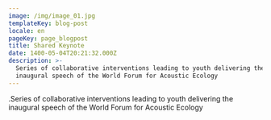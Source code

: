 ```yaml
---
image: /img/image_01.jpg
templateKey: blog-post
locale: en
pageKey: page_blogpost
title: Shared Keynote
date: 1400-05-04T20:21:32.000Z
description: >-
  Series of collaborative interventions leading to youth delivering the
  inaugural speech of the World Forum for Acoustic Ecology
---
```

.Series of collaborative interventions leading to youth delivering the inaugural speech of the World Forum for Acoustic Ecology

